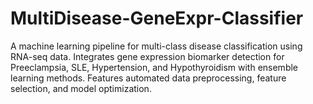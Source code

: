 # MultiDisease-GeneExpr-Classifier
A machine learning pipeline for multi-class disease classification using RNA-seq data. Integrates gene expression biomarker detection for Preeclampsia, SLE, Hypertension, and Hypothyroidism with ensemble learning methods. Features automated data preprocessing, feature selection, and model optimization.
